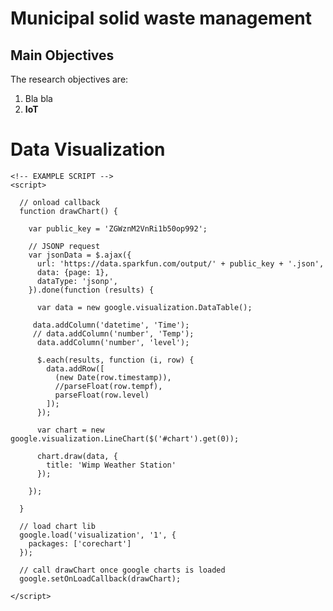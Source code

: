 # Municipal solid waste management

## Main Objectives

The research objectives are:

1. Bla bla
2. **IoT**

# Data Visualization

<head>
    <!-- EXTERNAL LIBS-->
    <script src="https://ajax.googleapis.com/ajax/libs/jquery/1.11.1/jquery.min.js"></script>
    <script src="https://www.google.com/jsapi"></script>

    <!-- EXAMPLE SCRIPT -->
    <script>

      // onload callback
      function drawChart() {

        var public_key = 'ZGWznM2VnRi1b50op992';

        // JSONP request
        var jsonData = $.ajax({
          url: 'https://data.sparkfun.com/output/' + public_key + '.json',
          data: {page: 1},
          dataType: 'jsonp',
        }).done(function (results) {

          var data = new google.visualization.DataTable();

         data.addColumn('datetime', 'Time');
         // data.addColumn('number', 'Temp');
          data.addColumn('number', 'level');

          $.each(results, function (i, row) {
            data.addRow([
              (new Date(row.timestamp)),
              //parseFloat(row.tempf),
              parseFloat(row.level)
            ]);
          });

          var chart = new google.visualization.LineChart($('#chart').get(0));

          chart.draw(data, {
            title: 'Wimp Weather Station'
          });

        });

      }

      // load chart lib
      google.load('visualization', '1', {
        packages: ['corechart']
      });

      // call drawChart once google charts is loaded
      google.setOnLoadCallback(drawChart);

    </script>

  </head>
  <body>
    <div id="chart" style="width: 100%;"></div>
  </body>
